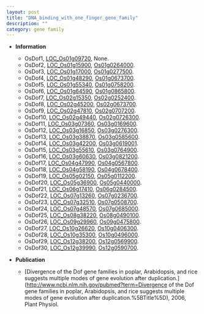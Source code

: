 ```yaml
---
layout: post
title: "DNA_binding_with_one_finger_gene_family"
description: ""
category: gene family
---
```


* **Information**  
    + OsDof1, [LOC_Os01g09720](http://rice.uga.edu/cgi-bin/ORF_infopage.cgi?orf=LOC_Os01g09720), None.
    + OsDof2, [LOC_Os01g15900](http://rice.uga.edu/cgi-bin/ORF_infopage.cgi?orf=LOC_Os01g15900), [Os01g0264000](https://rapdb.dna.affrc.go.jp/locus/?name=Os01g0264000).
    + OsDof3, [LOC_Os01g17000](http://rice.uga.edu/cgi-bin/ORF_infopage.cgi?orf=LOC_Os01g17000), [Os01g0277500](https://rapdb.dna.affrc.go.jp/locus/?name=Os01g0277500).
    + OsDof4, [LOC_Os01g48290](http://rice.uga.edu/cgi-bin/ORF_infopage.cgi?orf=LOC_Os01g48290), [Os01g0673700](https://rapdb.dna.affrc.go.jp/locus/?name=Os01g0673700).
    + OsDof5, [LOC_Os01g55340](http://rice.uga.edu/cgi-bin/ORF_infopage.cgi?orf=LOC_Os01g55340), [Os01g0758200](https://rapdb.dna.affrc.go.jp/locus/?name=Os01g0758200).
    + OsDof6, [LOC_Os01g64590](http://rice.uga.edu/cgi-bin/ORF_infopage.cgi?orf=LOC_Os01g64590), [Os01g0865800](https://rapdb.dna.affrc.go.jp/locus/?name=Os01g0865800).
    + OsDof7, [LOC_Os02g15350](http://rice.uga.edu/cgi-bin/ORF_infopage.cgi?orf=LOC_Os02g15350), [Os02g0252400](https://rapdb.dna.affrc.go.jp/locus/?name=Os02g0252400).
    + OsDof8, [LOC_Os02g45200](http://rice.uga.edu/cgi-bin/ORF_infopage.cgi?orf=LOC_Os02g45200), [Os02g0673700](https://rapdb.dna.affrc.go.jp/locus/?name=Os02g0673700).
    + OsDof9, [LOC_Os02g47810](http://rice.uga.edu/cgi-bin/ORF_infopage.cgi?orf=LOC_Os02g47810), [Os02g0707200](https://rapdb.dna.affrc.go.jp/locus/?name=Os02g0707200).
    + OsDof10, [LOC_Os02g49440](http://rice.uga.edu/cgi-bin/ORF_infopage.cgi?orf=LOC_Os02g49440), [Os02g0726300](https://rapdb.dna.affrc.go.jp/locus/?name=Os02g0726300).
    + OsDof11, [LOC_Os03g07360](http://rice.uga.edu/cgi-bin/ORF_infopage.cgi?orf=LOC_Os03g07360), [Os03g0169600](https://rapdb.dna.affrc.go.jp/locus/?name=Os03g0169600).
    + OsDof12, [LOC_Os03g16850](http://rice.uga.edu/cgi-bin/ORF_infopage.cgi?orf=LOC_Os03g16850), [Os03g0276300](https://rapdb.dna.affrc.go.jp/locus/?name=Os03g0276300).
    + OsDof13, [LOC_Os03g38870](http://rice.uga.edu/cgi-bin/ORF_infopage.cgi?orf=LOC_Os03g38870), [Os03g0585600](https://rapdb.dna.affrc.go.jp/locus/?name=Os03g0585600).
    + OsDof14, [LOC_Os03g42200](http://rice.uga.edu/cgi-bin/ORF_infopage.cgi?orf=LOC_Os03g42200), [Os03g0619001](https://rapdb.dna.affrc.go.jp/locus/?name=Os03g0619001).
    + OsDof15, [LOC_Os03g55610](http://rice.uga.edu/cgi-bin/ORF_infopage.cgi?orf=LOC_Os03g55610), [Os03g0764900](https://rapdb.dna.affrc.go.jp/locus/?name=Os03g0764900).
    + OsDof16, [LOC_Os03g60630](http://rice.uga.edu/cgi-bin/ORF_infopage.cgi?orf=LOC_Os03g60630), [Os03g0821200](https://rapdb.dna.affrc.go.jp/locus/?name=Os03g0821200).
    + OsDof17, [LOC_Os04g47990](http://rice.uga.edu/cgi-bin/ORF_infopage.cgi?orf=LOC_Os04g47990), [Os04g0567800](https://rapdb.dna.affrc.go.jp/locus/?name=Os04g0567800).
    + OsDof18, [LOC_Os04g58190](http://rice.uga.edu/cgi-bin/ORF_infopage.cgi?orf=LOC_Os04g58190), [Os04g0678400](https://rapdb.dna.affrc.go.jp/locus/?name=Os04g0678400).
    + OsDof19, [LOC_Os05g02150](http://rice.uga.edu/cgi-bin/ORF_infopage.cgi?orf=LOC_Os05g02150), [Os05g0112200](https://rapdb.dna.affrc.go.jp/locus/?name=Os05g0112200).
    + OsDof20, [LOC_Os05g36900](http://rice.uga.edu/cgi-bin/ORF_infopage.cgi?orf=LOC_Os05g36900), [Os05g0440000](https://rapdb.dna.affrc.go.jp/locus/?name=Os05g0440000).
    + OsDof21, [LOC_Os06g17410](http://rice.uga.edu/cgi-bin/ORF_infopage.cgi?orf=LOC_Os06g17410), [Os06g0284500](https://rapdb.dna.affrc.go.jp/locus/?name=Os06g0284500).
    + OsDof22, [LOC_Os07g13260](http://rice.uga.edu/cgi-bin/ORF_infopage.cgi?orf=LOC_Os07g13260), [Os07g0236700](https://rapdb.dna.affrc.go.jp/locus/?name=Os07g0236700).
    + OsDof23, [LOC_Os07g32510](http://rice.uga.edu/cgi-bin/ORF_infopage.cgi?orf=LOC_Os07g32510), [Os07g0508700](https://rapdb.dna.affrc.go.jp/locus/?name=Os07g0508700).
    + OsDof24, [LOC_Os07g48570](http://rice.uga.edu/cgi-bin/ORF_infopage.cgi?orf=LOC_Os07g48570), [Os07g0685000](https://rapdb.dna.affrc.go.jp/locus/?name=Os07g0685000).
    + OsDof25, [LOC_Os08g38220](http://rice.uga.edu/cgi-bin/ORF_infopage.cgi?orf=LOC_Os08g38220), [Os08g0490100](https://rapdb.dna.affrc.go.jp/locus/?name=Os08g0490100).
    + OsDof26, [LOC_Os09g29960](http://rice.uga.edu/cgi-bin/ORF_infopage.cgi?orf=LOC_Os09g29960), [Os09g0475800](https://rapdb.dna.affrc.go.jp/locus/?name=Os09g0475800).
    + OsDof27, [LOC_Os10g26620](http://rice.uga.edu/cgi-bin/ORF_infopage.cgi?orf=LOC_Os10g26620), [Os10g0406300](https://rapdb.dna.affrc.go.jp/locus/?name=Os10g0406300).
    + OsDof28, [LOC_Os10g35300](http://rice.uga.edu/cgi-bin/ORF_infopage.cgi?orf=LOC_Os10g35300), [Os10g0496000](https://rapdb.dna.affrc.go.jp/locus/?name=Os10g0496000).
    + OsDof29, [LOC_Os12g38200](http://rice.uga.edu/cgi-bin/ORF_infopage.cgi?orf=LOC_Os12g38200), [Os12g0569900](https://rapdb.dna.affrc.go.jp/locus/?name=Os12g0569900).
    + OsDof30, [LOC_Os12g39990](http://rice.uga.edu/cgi-bin/ORF_infopage.cgi?orf=LOC_Os12g39990), [Os12g0590700](https://rapdb.dna.affrc.go.jp/locus/?name=Os12g0590700).

* **Publication**  
    + [Divergence of the Dof gene families in poplar, Arabidopsis, and rice suggests multiple modes of gene evolution after duplication.](http://www.ncbi.nlm.nih.gov/pubmed?term=Divergence of the Dof gene families in poplar, Arabidopsis, and rice suggests multiple modes of gene evolution after duplication.%5BTitle%5D), 2006, Plant Physiol.


